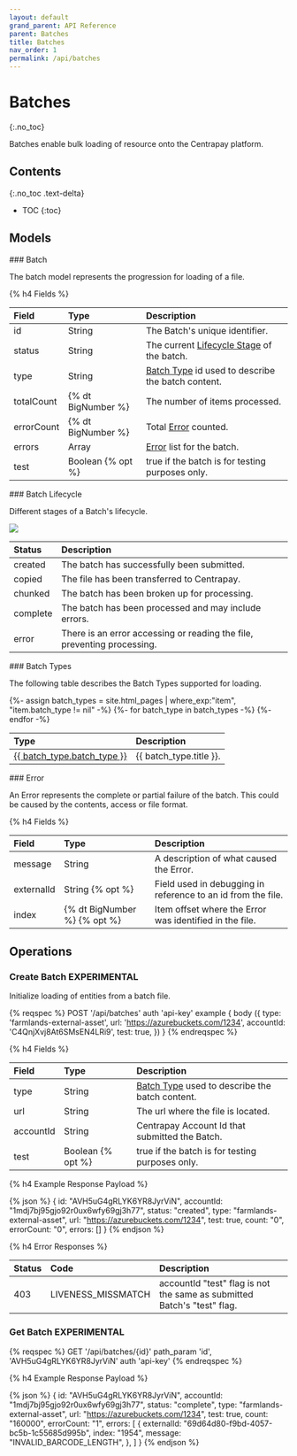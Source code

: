 ```yaml
---
layout: default
grand_parent: API Reference
parent: Batches
title: Batches
nav_order: 1
permalink: /api/batches
---
```


# Batches
{:.no_toc}

Batches enable bulk loading of resource onto the Centrapay platform.

## Contents
{:.no_toc .text-delta}

* TOC
{:toc}

## Models

<a name="batch">
### Batch

The batch model represents the progression for loading of a file.

{% h4 Fields %}

|   Field    |        Type        |                     Description                       |
| :--------- | :----------------- | :---------------------------------------------------- |
| id         | String             | The Batch's unique identifier.                        |
| status     | String             | The current [Lifecycle Stage][] of the batch.         |
| type       | String             | [Batch Type][] id used to describe the batch content. |
| totalCount | {% dt BigNumber %} | The number of items processed.                        |
| errorCount | {% dt BigNumber %} | Total [Error][] counted.                              |
| errors     | Array              | [Error][] list for the batch.                         |
| test       | Boolean {% opt %}  | true if the batch is for testing purposes only.       |


<a name="batch-lifecycle">
### Batch Lifecycle

Different stages of a Batch's lifecycle.

<img src="{{site.url}}/images/batch-lifecycle.png" style="display: block; margin: auto;" />

|  Status  |                              Description                                |
| :------- | :---------------------------------------------------------------------- |
| created  | The batch has successfully been submitted.                              |
| copied   | The file has been transferred to Centrapay.                             |
| chunked  | The batch has been broken up for processing.                            |
| complete | The batch has been processed and may include errors.                    |
| error    | There is an error accessing or reading the file, preventing processing. |

<a name="batch-types">
### Batch Types

The following table describes the Batch Types supported for loading.

<table>
  <thead>
    <tr style="text-align: left">
      <th>Type</th>
      <th>Description</th>
    </tr>
  </thead>
  <tbody>
    {%- assign batch_types = site.html_pages | where_exp:"item", "item.batch_type != nil" -%}
    {%- for batch_type in batch_types -%}
    <tr>
      <td>
        <a href="{{ batch_type.url | absolute_url }}">{{ batch_type.batch_type }}</a>
      </td>
      <td>
       {{ batch_type.title }}.
      </td>
    </tr>
    {%- endfor -%}
  </tbody>
</table>

<a name="error">
### Error

An Error represents the complete or partial failure of the batch. This could be caused by the contents, access or file format.

{% h4 Fields %}

|  Field     |  Type                        |              Description                                     |
| :--------- | :--------------------------- | :----------------------------------------------------------- |
| message    | String                       | A description of what caused the Error.                      |
| externalId | String {% opt %}             | Field used in debugging in reference to an id from the file. |
| index      | {% dt BigNumber %} {% opt %} | Item offset where the Error was identified in the file.      |

## Operations

### Create Batch **EXPERIMENTAL**

Initialize loading of entities from a batch file.

{% reqspec %}
  POST '/api/batches'
  auth 'api-key'
  example {
    body ({
      type: 'farmlands-external-asset',
      url: 'https://azurebuckets.com/1234',
      accountId: 'C4QnjXvj8At6SMsEN4LRi9',
      test: true,
    })
  }
{% endreqspec %}

{% h4 Fields %}

|   Field   |  Type              |                    Description                         |
| :-------- | :----------------- | :----------------------------------------------------- |
| type      | String             | [Batch Type][] used to describe the batch content.     |
| url       | String             | The url where the file is located.                     |
| accountId | String             | Centrapay Account Id that submitted the Batch.         |
| test      | Boolean {% opt %}  | true if the batch is for testing purposes only.        |


{% h4 Example Response Payload %}

{% json %}
{
	id: "AVH5uG4gRLYK6YR8JyrViN",
  accountId: "1mdj7bj95gjo92r0ux6wfy69gj3h77",
	status: "created",
	type: "farmlands-external-asset",
  url: "https://azurebuckets.com/1234",
  test: true,
	count: "0",
	errorCount: "0",
	errors: []
}
{% endjson %}

{% h4 Error Responses %}

| Status |       Code         |                           Description                                   |
| :----- | :----------------- | :---------------------------------------------------------------------- |
| 403    | LIVENESS_MISSMATCH | accountId "test" flag is not the same as submitted Batch's "test" flag. |

### Get Batch **EXPERIMENTAL**

{% reqspec %}
  GET '/api/batches/{id}'
  path_param 'id', 'AVH5uG4gRLYK6YR8JyrViN'
  auth 'api-key'
{% endreqspec %}

{% h4 Example Response Payload %}

{% json %}
{
	id: "AVH5uG4gRLYK6YR8JyrViN",
  accountId: "1mdj7bj95gjo92r0ux6wfy69gj3h77",
	status: "complete",
	type: "farmlands-external-asset",
  url: "https://azurebuckets.com/1234",
  test: true,
	count: "160000",
	errorCount: "1",
	errors: [
		{
			externalId: "69d64d80-f9bd-4057-bc5b-1c55685d995b",
			index: "1954",
			message: "INVALID_BARCODE_LENGTH",
		},
	]
}
{% endjson %}

[Batch Type]: #batch-types
[Lifecycle Stage]: #batch-lifecycle
[Error]: #error
[Errors]: #error

